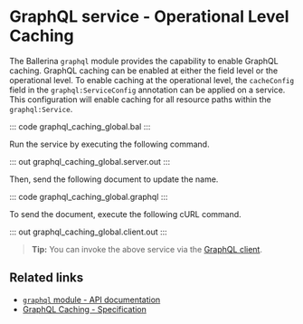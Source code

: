# GraphQL service - Operational Level Caching

The Ballerina `graphql` module provides the capability to enable GraphQL caching. GraphQL caching can be enabled at either the field level or the operational level. To enable caching at the operational level, the `cacheConfig` field in the `graphql:ServiceConfig` annotation can be applied on a service. This configuration will enable caching for all resource paths within the `graphql:Service`.

::: code graphql_caching_global.bal :::

Run the service by executing the following command.

::: out graphql_caching_global.server.out :::

Then, send the following document to update the name.

::: code graphql_caching_global.graphql :::

To send the document, execute the following cURL command.

::: out graphql_caching_global.client.out :::

>**Tip:** You can invoke the above service via the [GraphQL client](/learn/by-example/graphql-client-query-endpoint/).

## Related links
- [`graphql` module - API documentation](https://lib.ballerina.io/ballerina/graphql/latest)
- [GraphQL Caching - Specification](/spec/graphql/#107-caching)

